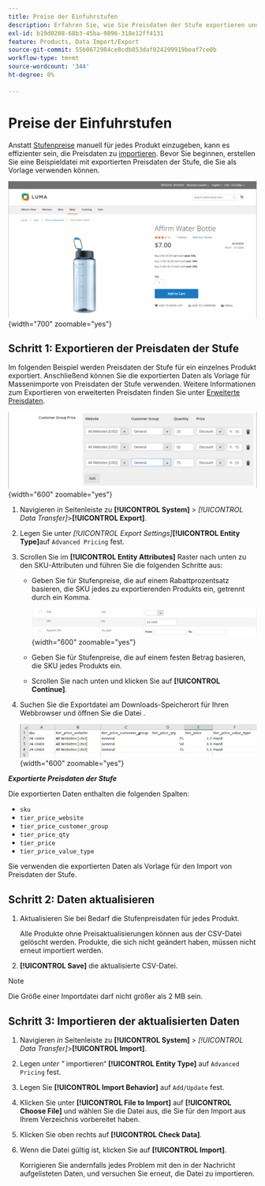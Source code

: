 ```yaml
---
title: Preise der Einfuhrstufen
description: Erfahren Sie, wie Sie Preisdaten der Stufe exportieren und aktualisierte Daten importieren.
exl-id: b19d0208-68b3-45ba-9896-318e12ff4131
feature: Products, Data Import/Export
source-git-commit: 55b0672984ce8cdb853daf024299919beaf7ce0b
workflow-type: tm+mt
source-wordcount: '344'
ht-degree: 0%

---
```


# Preise der Einfuhrstufen

Anstatt [Stufenpreise](../catalog/product-price-tier.md) manuell für jedes Produkt einzugeben, kann es effizienter sein, die Preisdaten zu [importieren](data-import.md). Bevor Sie beginnen, erstellen Sie eine Beispieldatei mit exportierten Preisdaten der Stufe, die Sie als Vorlage verwenden können.

![Beispiel für eine Storefront - Preisstaffelung](./assets/storefront-tier-pricing-water-bottle.png){width="700" zoomable="yes"}

## Schritt 1: Exportieren der Preisdaten der Stufe

Im folgenden Beispiel werden Preisdaten der Stufe für ein einzelnes Produkt exportiert. Anschließend können Sie die exportierten Daten als Vorlage für Massenimporte von Preisdaten der Stufe verwenden. Weitere Informationen zum Exportieren von erweiterten Preisdaten finden Sie unter [Erweiterte Preisdaten](data-attributes-product.md#advanced-pricing-attributes).

![Preisstaffelung](./assets/price-tier-customer-group-discount.png){width="600" zoomable="yes"}

1. Navigieren _in_ Seitenleiste zu **[!UICONTROL System]** > _[!UICONTROL Data Transfer]_>**[!UICONTROL Export]**.

1. Legen Sie unter _[!UICONTROL Export Settings]_&#x200B;**[!UICONTROL Entity Type]**&#x200B;auf `Advanced Pricing` fest.

1. Scrollen Sie im **[!UICONTROL Entity Attributes]** Raster nach unten zu den SKU-Attributen und führen Sie die folgenden Schritte aus:

   - Geben Sie für Stufenpreise, die auf einem Rabattprozentsatz basieren, die SKU jedes zu exportierenden Produkts ein, getrennt durch ein Komma.

     ![Datenexport - Produkt-SKUs](./assets/price-tier-export-sku.png){width="600" zoomable="yes"}

   - Geben Sie für Stufenpreise, die auf einem festen Betrag basieren, die SKU jedes Produkts ein.

   - Scrollen Sie nach unten und klicken Sie auf **[!UICONTROL Continue]**.

1. Suchen Sie die Exportdatei am Downloads-Speicherort für Ihren Webbrowser und öffnen Sie die Datei .

   ![Beispiel - Preisdaten für exportierte Kundengruppen-Rabattstufen](./assets/price-tier-customer-group-discount-export.png){width="600" zoomable="yes"}

**_Exportierte Preisdaten der Stufe_**

Die exportierten Daten enthalten die folgenden Spalten:

- `sku`
- `tier_price_website`
- `tier_price_customer_group`
- `tier_price_qty`
- `tier_price`
- `tier_price_value_type`

Sie verwenden die exportierten Daten als Vorlage für den Import von Preisdaten der Stufe.

## Schritt 2: Daten aktualisieren

1. Aktualisieren Sie bei Bedarf die Stufenpreisdaten für jedes Produkt.

   Alle Produkte ohne Preisaktualisierungen können aus der CSV-Datei gelöscht werden. Produkte, die sich nicht geändert haben, müssen nicht erneut importiert werden.

1. **[!UICONTROL Save]** die aktualisierte CSV-Datei.

>[!NOTE]
>
>Die Größe einer Importdatei darf nicht größer als 2 MB sein.

## Schritt 3: Importieren der aktualisierten Daten

1. Navigieren _in_ Seitenleiste zu **[!UICONTROL System]** > _[!UICONTROL Data Transfer]_>**[!UICONTROL Import]**.

1. Legen _unter &quot;_ importieren“ **[!UICONTROL Entity Type]** auf `Advanced Pricing` fest.

1. Legen Sie **[!UICONTROL Import Behavior]** auf `Add/Update` fest.

1. Klicken Sie unter **[!UICONTROL File to Import]** auf **[!UICONTROL Choose File]** und wählen Sie die Datei aus, die Sie für den Import aus Ihrem Verzeichnis vorbereitet haben.

1. Klicken Sie oben rechts auf **[!UICONTROL Check Data]**.

1. Wenn die Datei gültig ist, klicken Sie auf **[!UICONTROL Import]**.

   Korrigieren Sie andernfalls jedes Problem mit den in der Nachricht aufgelisteten Daten, und versuchen Sie erneut, die Datei zu importieren.
